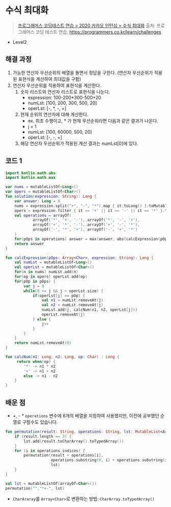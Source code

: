 # 수식 최대화

> [프로그래머스 코딩테스트 연습 > 2020 카카오 인턴십 > 수식 최대화](https://programmers.co.kr/learn/courses/30/lessons/67257)
> 출처: 프로그래머스 코딩 테스트 연습, https://programmers.co.kr/learn/challenges

- Level2

## 해결 과정

1. 가능한 연산자 우선순위의 배열을 돌면서 정답을 구한다. (연산자 우선순위가 적용된 표현식을 계산하여 최대값을 구함)
2. 연산자 우선순위를 적용하여 표현식을 계산한다.
    1. 숫자 리스트와 연산자 리스트로 표현식을 나눈다.
        - expression: 100-200*300-500+20
        - numLst: [100, 200, 300, 500, 20]
        - operLst: [-, *, -, +]
    2. 현재 순위의 연산자에 대해 계산한다.
        - ex. 최초 수행이고, * 가 현재 우선순위라면 다음과 같은 결과가 나온다.
        - j = 1
        - numLst: [100, 60000, 500, 20]
        - operLst: [-, -, +]
    3. 해당 연산자 우선순위가 적용된 계산 결과는 numLst[0]에 있다.
 

## 코드 1

```kotlin
import kotlin.math.abs
import kotlin.math.max

var nums = mutableListOf<Long>()
var opers = mutableListOf<Char>()
fun solution(expression: String): Long {
    var answer: Long = 0
    nums = expression.split("+", "-", "*").map { it.toLong() }.toMutableList()
    opers = expression.filter { it == '+' || it == '-' || it == '*' }.toMutableList()
    val operations = arrayOf(
            arrayOf('*', '+', '-'), arrayOf('*', '-', '+'),
            arrayOf('+', '*', '-'), arrayOf('+', '-', '*'),
            arrayOf('-', '*', '+'), arrayOf('-', '+', '*')
    )
    for(pOps in operations) answer = max(answer, abs(calcExpression(pOps, expression)))
    return answer
}

fun calcExpression(pOps: Array<Char>, expression: String): Long {
    val numLst = mutableListOf<Long>()
    val operLst = mutableListOf<Char>()
    for(n in nums) numLst.add(n)
    for(op in opers) operLst.add(op)
    for(pOp in pOps) {
        var j = 0
        while(0 <= j && j < operLst.size) {
            if(operLst[j] == pOp) {
                val n1 = numLst.removeAt(j)
                val n2 = numLst.removeAt(j)
                numLst.add(j, calcNum(n1, n2, operLst[j]))
                operLst.removeAt(j)
            } else {
                j++
            }
        }
    }
    return numLst.removeAt(0)
}

fun calcNum(n1: Long, n2: Long, op: Char) : Long {
     return when(op) {
        '*' -> n1 * n2
        '+' -> n1 + n2
        else -> n1 - n2
    }
}
```

## 배운 점

- +, - *  `operations` 변수에 6개의 배열을 지정하여 사용했지만, 이전에 공부했던 순열로 구할수도 있습니다.

```kotlin
fun permutation(result: String, operations: String, lst: MutableList<Array<Char>>) {
    if (result.length == 3) {
        lst.add(result.toCharArray().toTypedArray())
    }
    for (i in operations.indices) {
        permutation(result + operations[i],
                    operations.substring(0, i) + operations.substring(i + 1),
                    lst)
    }
}

val lst = mutableListOf(arrayOf<Char>())
permutation("","*+-", lst)
```
- `CharAraray`를 `Array<Char>`로 변환하는 방법:  `CharArray.toTypedArray()`
